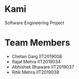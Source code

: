 # Kami
Software Engineering Project 
<h1>Team Members</h1>
<ul>
<li>Chetan Garg IIT2019008</li>
<li>Rajat Mehra IIT2019034</li>
<li>Abhishek Bhaware IIT2019037</li>
<li>Ritik Mehra IIT2019038</li>
</ul>